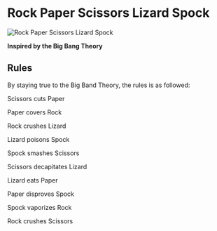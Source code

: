 # Rock Paper Scissors Lizard Spock
![Rock Paper Scissors Lizard Spock](https://static.wikia.nocookie.net/bigbangtheory/images/7/7d/RPSLS.png/revision/latest?cb=20120822205915)

**Inspired by the Big Bang Theory**

## Rules
By staying true to the Big Band Theory, the rules is as followed:

Scissors cuts Paper

Paper covers Rock

Rock crushes Lizard

Lizard poisons Spock

Spock smashes Scissors

Scissors decapitates Lizard

Lizard eats Paper

Paper disproves Spock

Spock vaporizes Rock

Rock crushes Scissors